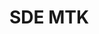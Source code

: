 # SDE MTK

<!----
<gcc/config/mips/sdemtk.h> (14.2.0)

  #define TARGET_OS_CPP_BUILTINS()			\
    do							\
      {							\
        builtin_assert ("system=sde");			\
        builtin_assert ("system=posix");			\
        builtin_define ("__SDE_MIPS__");			\
                \
        /* Deprecated: use __mips_isa_rev >= 2.  */	\
        if (ISA_MIPS32R2)					\
          builtin_define ("__mipsr2");			\
                \
        /* Deprecated: use __mips_fpr == 64.  */		\
        if (TARGET_FLOAT64)				\
    builtin_define ("__mipsfp64");			\
                \
        if (TARGET_NO_FLOAT) 				\
    builtin_define ("__NO_FLOAT");			\
        else if (TARGET_SOFT_FLOAT_ABI)			\
    builtin_define ("__SOFT_FLOAT");		\
        else if (TARGET_SINGLE_FLOAT)			\
    builtin_define ("__SINGLE_FLOAT");		\
                \
        if (TARGET_BIG_ENDIAN)				\
          {						\
      builtin_assert ("endian=big");		\
      builtin_assert ("cpu=mipseb");		\
    }						\
        else						\
          {						\
      builtin_assert ("endian=little");		\
      builtin_assert ("cpu=mipsel");		\
    }						\
      }							\
    while (0)
--->